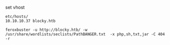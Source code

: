 
set vhost
```
etc/hosts/
10.10.10.37 blocky.htb
```


```
feroxbuster -u http://blocky.htb/ -w /usr/share/wordlists/seclists/PathBANGER.txt  -x php,sh,txt,jar -C 404 -r 
```
